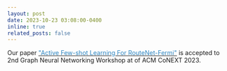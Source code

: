 ```yaml
---
layout: post
date: 2023-10-23 03:08:00-0400
inline: true
related_posts: false
---
```


Our paper [<span style="color: #2E86C1;">"Active Few-shot Learning For RouteNet-Fermi"</span>](https://dl.acm.org/doi/10.1145/3630049.3630174) is accepted to 2nd Graph Neural Networking Workshop at of ACM CoNEXT 2023.

